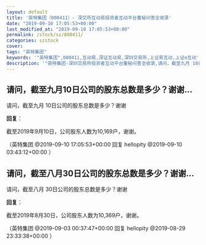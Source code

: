 ```yaml
---
layout: default
title: '英特集团（000411）- 深交所互动易投资者互动平台董秘问答全收录'
date: "2019-09-10 17:05:53+00:00"
last_modified_at: "2019-09-10 17:05:53+00:00"
permalink: /stock/sz/000411/
categories: szstock
cover: 
tags: "英特集团"
keywords: '"英特集团",000411,互动易,深证互动易,深圳交易所,上证易互动,上证e互动'
description: '"英特集团-深圳交易所投资者互动平台董秘问答全收录,请问，截至九月 10日公司的股东总数是多少？谢谢"'
---
```


## 请问，截至九月10日公司的股东总数是多少？谢谢...

请问，截至九月 10日公司的股东总数是多少？谢谢

**回复**：

截至2019年9月10日，公司股东人数为10,169户，谢谢。  

（英特集团  @2019-09-10 17:05:53+00:00 回复 hellopity  @2019-09-10 03:43:12+00:00 ）

## 请问，截至八月30日公司的股东总数是多少？谢谢...

请问，截至八月 30日公司的股东总数是多少？谢谢

**回复**：

截至2019年8月30日，公司股东人数为10,369户，谢谢。  

（英特集团  @2019-09-03 00:37:47+00:00 回复 hellopity  @2019-08-29 23:33:38+00:00 ）

